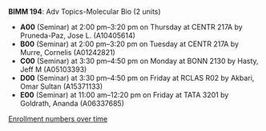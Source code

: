 **BIMM 194**: Adv Topics-Molecular Bio (2 units)

- **A00** (Seminar) at 2:00 pm–3:20 pm on Thursday at CENTR 217A by Pruneda-Paz, Jose L. (A10405614)
- **B00** (Seminar) at 2:00 pm–3:20 pm on Tuesday at CENTR 217A by Murre, Cornelis (A01242821)
- **C00** (Seminar) at 3:30 pm–4:50 pm on Monday at BONN 2130 by Hasty, Jeff M (A05103393)
- **D00** (Seminar) at 3:30 pm–4:50 pm on Friday at RCLAS R02 by Akbari, Omar Sultan (A15371133)
- **E00** (Seminar) at 11:00 am–12:20 pm on Friday at TATA 3201 by Goldrath, Ananda (A06337685)

[Enrollment numbers over time](./BIMM194.tsv)
